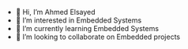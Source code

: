 - 👋 Hi, I’m Ahmed Elsayed
- 👀 I’m interested in Embedded Systems
- 🌱 I’m currently learning Embedded Systems
- 💞️ I’m looking to collaborate on Embedded projects

<!---
Soliman162/Soliman162 is a ✨ special ✨ repository because its `README.md` (this file) appears on your GitHub profile.
You can click the Preview link to take a look at your changes.
--->

